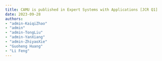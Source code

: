 ```yaml
---
title: CAMU is published in Expert Systems with Applications [JCR Q1]
date: 2023-09-28
authors: 
- "admin-KaiqiZhao"
- "admin"
- "admin-TongLiu"
- "admin-YanXiang"
- "admin-ZhiyaoXie"
- "Guoheng Huang"
- "Li Feng"
---
```

<!--more-->
